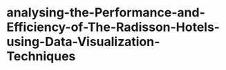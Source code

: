 # analysing-the-Performance-and-Efficiency-of-The-Radisson-Hotels-using-Data-Visualization-Techniques